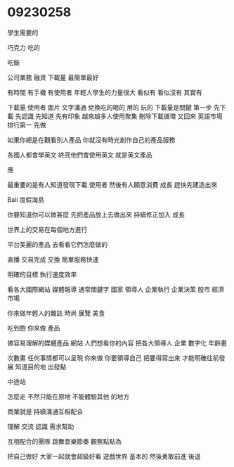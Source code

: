 # 09230258
學生需要的

巧克力 吃的

吃飯

公司業務 融資
下載量
最簡單最好

有時間 有手機 有使用者
年輕人學生的力量很大
看似有 看似沒有 其實有

下載量 使用者 圖片 文字溝通
兌換吃的喝的 用的 玩的
下載量是關鍵
第一步 先下載 先認識 先知道 先有印象 越來越多人使用聚集 刪除下載循環
又回來
 英語市場 排行第一
 先做


  如果你總是在觀看別人產品
  你就沒有時光創作自己的產品服務


 

 各國人都會學英文
 終究他們會使用英文
 就是英文產品

 應


最重要的是有人知道發現下載 使用者
然後有人願意消費 成長
趕快先建造出來

Bali 
度假海島

你要知道你可以做甚麼
先把產品放上去做出來
持續修正加入 成長


世界上的交易在每個地方進行

平台美麗的產品
去看看它們怎麼做的

直播
交易完成 交換
簡單服務快速

明確的目標 執行速度效率


看各大國際網站 媒體報導
通常關鍵字 國家 領導人 企業執行
企業決策  股市 經濟市場 

你來做年輕人的雜誌 時尚 展覽
美食 

吃到飽
你來做
產品

做容易理解的媒體產品
網站
人們想看你的內容
把各大領導人 企業 數字化 年齡畫

次數畫
任何事情都可以呈現
你來做
你要領導自己
把要得寫出來
才能明確往前發展
知道目的地 出發點

中途站

怎麼走
不然只能在原地
不能體驗其他
的地方

商業就是 持續溝通互相配合

理解
交流
認識
需求幫助

互相配合的團隊
跳舞音樂節奏
觀察點點為

把自己做好
大家一起就會超級好看
遊戲世界
基本的
然後勇敢前進
後退
